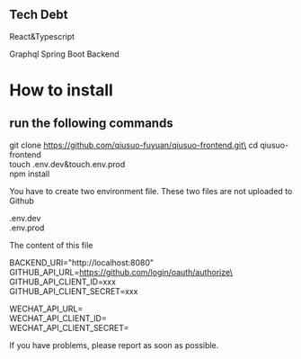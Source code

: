 ## Tech Debt
React&Typescript

Graphql
Spring Boot Backend

# How to install

## run the following commands

git clone https://github.com/qiusuo-fuyuan/qiusuo-frontend.git\
cd qiusuo-frontend\
touch .env.dev&touch.env.prod\
npm install

You have to create two environment file. These two files are not uploaded to Github

.env.dev  
.env.prod 

The content of this file


BACKEND_URI="http://localhost:8080"\
GITHUB_API_URL=https://github.com/login/oauth/authorize\
GITHUB_API_CLIENT_ID=xxx\
GITHUB_API_CLIENT_SECRET=xxx

WECHAT_API_URL=\
WECHAT_API_CLIENT_ID=\
WECHAT_API_CLIENT_SECRET=

If you have problems, please report as soon as possible.